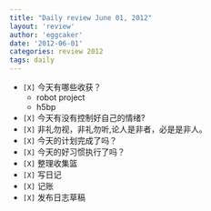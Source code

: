 ```yaml
---
title: "Daily review June 01, 2012" 
layout: 'review'
author: 'eggcaker'
date: '2012-06-01'
categories: review 2012
tags: daily
---
```



  * `[X]` 今天有哪些收获？ 
    * robot project 
    * h5bp 
  * `[X]` 今天有没有控制好自己的情绪? 
  * `[X]` 非礼勿视，非礼勿听,论人是非者，必是是非人。 
  * `[X]` 今天的计划完成了吗？ 
  * `[X]` 今天的好习惯执行了吗？ 
  * `[X]` 整理收集篮 
  * `[X]` 写日记 
  * `[X]` 记账 
  * `[X]` 发布日志草稿 

